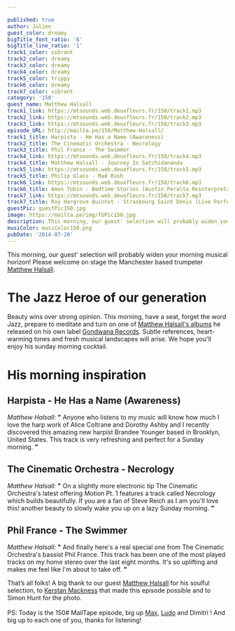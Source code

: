 ```yaml
---

published: true
author: Julien
guest_color: dreamy
bigTitle_font_ratio: '8'
bigTitle_line_ratio: '1'
track1_color: vibrant
track2_color: dreamy
track3_color: dreamy
track4_color: dreamy
track5_color: trippy
track6_color: dreamy
track7_color: vibrant
category: '150'
guest_name: Matthew Halsall
track1_link: https://mtsounds.web.deuxfleurs.fr/150/track1.mp3
track2_link: https://mtsounds.web.deuxfleurs.fr/150/track2.mp3
track3_link: https://mtsounds.web.deuxfleurs.fr/150/track3.mp3
episode_URL: http://mailta.pe/150/Matthew-Halsall/
track1_title: Harpista - He Has a Name (Awareness)
track2_title: The Cinematic Orchestra - Necrology
track3_title: Phil France - The Swimmer
track4_link: https://mtsounds.web.deuxfleurs.fr/150/track4.mp3
track4_title: Matthew Halsall - Journey In Satchidananda
track5_link: https://mtsounds.web.deuxfleurs.fr/150/track5.mp3
track5_title: Philip Glass - Mad Rush
track6_link: https://mtsounds.web.deuxfleurs.fr/150/track6.mp3
track6_title: Amon Tobin - Bedtime Stories (Austin Peralta Reinterpretation)
track7_link: https://mtsounds.web.deuxfleurs.fr/150/track7.mp3
track7_title: Roy Hargrove Quintet - Strasbourg Saint Denis (Live Performance)
guestPic: guestPic150.jpg
image: https://mailta.pe/img/fbPic150.jpg
description: This morning, our guest' selection will probably widen your morning musical horizon! Please welcome on stage the Manchester based trumpeter Matthew Halsall.
musiColor: musiColor150.png
pubDate: '2014-07-20'
---
```




This morning, our guest' selection will probably widen your morning musical horizon! Please welcome on stage the Manchester based trumpeter [Matthew Halsall](https://soundcloud.com/matthewhalsall "Matthew Halsall Soundcloud").

# The Jazz Heroe of our generation

Beauty wins over strong opinion. This morning, have a seat, forget the word Jazz, prepare to meditate and turn on one of [Matthew Halsall's albums](http://matthewhalsall.bandcamp.com/ "Matthew Halsall Bandcamp") he released on his own label [Gondwana Records](http://www.gondwanarecords.com/ "Gondwana Records Website"). Subtle references, heart-warming tones and fresh musical landscapes will arise. We hope you'll enjoy his sunday morning cocktail.

# His morning inspiration

## Harpista - He Has a Name (Awareness)
_Matthew Halsall:_ **"** Anyone who listens to my music will know how much I love the harp work of Alice Coltrane and Dorothy Ashby and I recently discovered this amazing new harpist Brandee Younger based in Brooklyn, United States. This track is very refreshing and perfect for a Sunday morning. **"** 

## The Cinematic Orchestra - Necrology
_Matthew Halsall:_ **"** On a slightly more electronic tip The Cinematic Orchestra's latest offering Motion Pt. 1 features a track called Necrology which builds beautifully. If you are a fan of Steve Reich as I am you'll love this! another beauty to slowly wake you up on a lazy Sunday morning. **"** 

## Phil France - The Swimmer
_Matthew Halsall:_ **"** And finally here's a real special one from The Cinematic Orchestra's bassist Phil France. This track has been one of the most played tracks on my home stereo over the last eight months. It's so uplifting and makes me feel like I'm about to take off. **"** 


That’s all folks! A big thank to our guest [Matthew Halsall](https://www.facebook.com/pages/Matthew-Halsall/16286653188?fref=ts "Matthew Halsall Facebook") for his soulful selection, to [Kerstan Mackness](https://twitter.com/kerstanmac "Kerstan Mackness Twitter") that made this episode possible and to Simon Hunt for the photo.
<br><br>
PS: Today is the 150# MailTape episode, big up [Max](https://twitter.com/imacrea "Max Twitter"), [Ludo](https://twitter.com/greenludo "Ludo Twitter") and Dimitri ! And big up to each one of you, thanks for listening!

